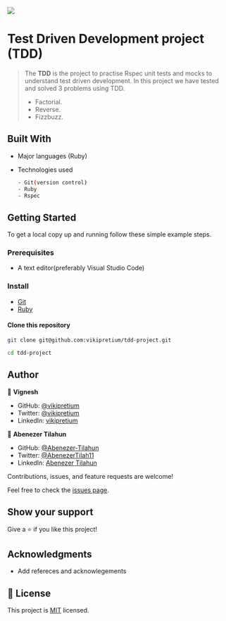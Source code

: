 ![](https://img.shields.io/badge/Microverse-blueviolet)

# Test Driven Development project (TDD)

> The **TDD** is the project to practise Rspec unit tests and mocks to understand test driven development.
> In this project we have tested and solved 3 problems using TDD.
>
> - Factorial.
> - Reverse.
> - Fizzbuzz.

## Built With

- Major languages (Ruby)

- Technologies used

  ```bash
  - Git(version control)
  - Ruby
  - Rspec
  ```

## Getting Started

To get a local copy up and running follow these simple example steps.

### Prerequisites

- A text editor(preferably Visual Studio Code)

### Install

- [Git](https://git-scm.com/downloads)
- [Ruby](https://www.ruby-lang.org/en/documentation/installation/)

#### Clone this repository

```bash
git clone git@github.com:vikipretium/tdd-project.git

cd tdd-project
```

## Author

👤 **Vignesh**

- GitHub: [@vikipretium](https://github.com/vikipretium)
- Twitter: [@vikipretium](https://twitter.com/vikipretium)
- LinkedIn: [vikipretium](https://linkedin.com/in/vikipretium)

👤 **Abenezer Tilahun**

- GitHub: [@Abenezer-Tilahun](https://github.com/Abenezer-Tilahun)
- Twitter: [@AbenezerTilah11](https://twitter.com/AbenezerTilah11)
- LinkedIn: [Abenezer Tilahun](https://www.linkedin.com/in/abenezer-tilahun/)

Contributions, issues, and feature requests are welcome!

Feel free to check the [issues page](../../issues/).

## Show your support

Give a ⭐️ if you like this project!

## Acknowledgments

- Add refereces and acknowlegements

## 📝 License

This project is [MIT](./MIT.md) licensed.
